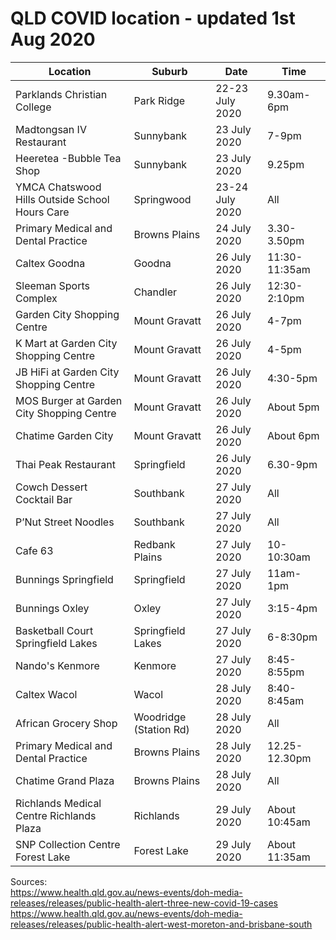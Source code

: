 # QLD COVID location - updated 1st Aug 2020

| Location | Suburb | Date | Time |
| --- | --- | --- | --- |
| Parklands Christian College | Park Ridge | 22-23 July 2020 | 9.30am-6pm |
| Madtongsan IV Restaurant | Sunnybank | 23 July 2020 | 7-9pm |
| Heeretea -Bubble Tea Shop | Sunnybank | 23 July 2020 | 9.25pm |
| YMCA Chatswood Hills Outside School Hours Care | Springwood | 23-24 July 2020 | All |
| Primary Medical and Dental Practice | Browns Plains | 24 July 2020 | 3.30-3.50pm |
| Caltex Goodna | Goodna | 26 July 2020 | 11:30-11:35am |
| Sleeman Sports Complex | Chandler | 26 July 2020 | 12:30-2:10pm |
| Garden City Shopping Centre | Mount Gravatt | 26 July 2020 | 4-7pm |
| K Mart at Garden City Shopping Centre | Mount Gravatt | 26 July 2020 | 4-5pm |
| JB HiFi at Garden City Shopping Centre | Mount Gravatt | 26 July 2020 | 4:30-5pm |
| MOS Burger at Garden City Shopping Centre | Mount Gravatt | 26 July 2020 | About 5pm |
| Chatime Garden City | Mount Gravatt | 26 July 2020 | About 6pm |
| Thai Peak Restaurant | Springfield | 26 July 2020 | 6.30-9pm |
| Cowch Dessert Cocktail Bar | Southbank | 27 July 2020 | All |
| P’Nut Street Noodles | Southbank | 27 July 2020 | All |
| Cafe 63 | Redbank Plains | 27 July 2020 | 10-10:30am |
| Bunnings Springfield | Springfield | 27 July 2020 | 11am-1pm |
| Bunnings Oxley | Oxley | 27 July 2020 | 3:15-4pm |
| Basketball Court Springfield Lakes | Springfield Lakes | 27 July 2020 | 6-8:30pm |
| Nando's Kenmore | Kenmore | 27 July 2020 | 8:45-8:55pm |
| Caltex Wacol | Wacol | 28 July 2020 | 8:40-8:45am |
| African Grocery Shop | Woodridge (Station Rd) | 28 July 2020 | All |
| Primary Medical and Dental Practice | Browns Plains | 28 July 2020 | 12.25-12.30pm |
| Chatime Grand Plaza | Browns Plains | 28 July 2020 | All |
| Richlands Medical Centre Richlands Plaza | Richlands | 29 July 2020 | About 10:45am |
| SNP Collection Centre Forest Lake | Forest Lake | 29 July 2020 | About 11:35am |


Sources:  
https://www.health.qld.gov.au/news-events/doh-media-releases/releases/public-health-alert-three-new-covid-19-cases  
https://www.health.qld.gov.au/news-events/doh-media-releases/releases/public-health-alert-west-moreton-and-brisbane-south
